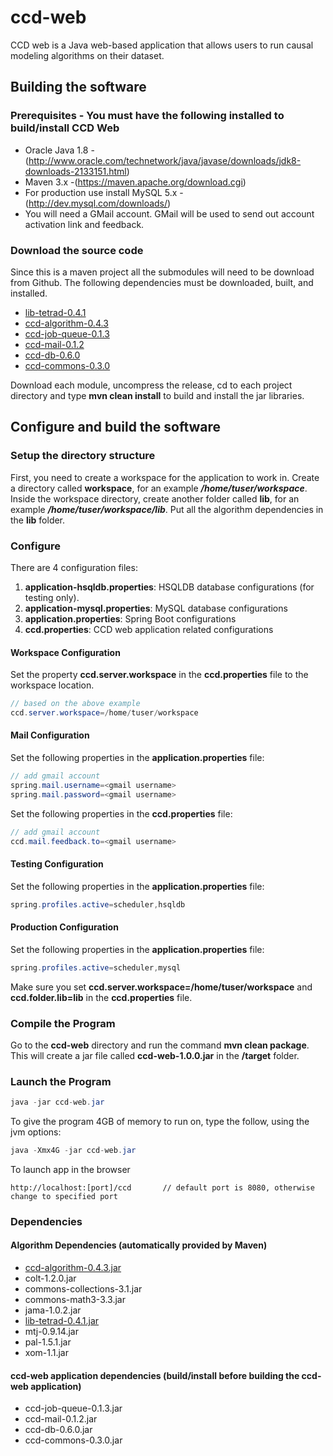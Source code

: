 # ccd-web
CCD web is a Java web-based application that allows users to run causal modeling algorithms on their dataset.

## Building the software

### Prerequisites - You must have the following installed to build/install CCD Web
* Oracle Java 1.8 - (http://www.oracle.com/technetwork/java/javase/downloads/jdk8-downloads-2133151.html)
* Maven 3.x -(https://maven.apache.org/download.cgi)
* For production use install MySQL 5.x - (http://dev.mysql.com/downloads/)
* You will need a GMail account.  GMail will be used to send out account activation link and feedback.

### Download the source code
Since this is a maven project all the submodules will need to be download from Github.  The following dependencies must be downloaded, built, and installed.

* [lib-tetrad-0.4.1](https://github.com/bd2kccd/lib-tetrad/releases/tag/v0.4.1)
* [ccd-algorithm-0.4.3](https://github.com/bd2kccd/ccd-algorithm/releases/tag/v0.4.3) 
* [ccd-job-queue-0.1.3](https://github.com/bd2kccd/ccd-job-queue/releases/tag/v0.1.3) 
* [ccd-mail-0.1.2](https://github.com/bd2kccd/ccd-mail/releases/tag/v0.1.2) 
* [ccd-db-0.6.0](https://github.com/bd2kccd/ccd-db/releases/tag/v0.6.0) 
* [ccd-commons-0.3.0](https://github.com/bd2kccd/ccd-commons/releases/tag/v0.3.0) 

Download each module, uncompress the release, cd to each project directory and type **mvn clean install** to build and install the jar libraries.

## Configure and build the software

### Setup the directory structure
First, you need to create a workspace for the application to work in.  Create a directory called **workspace**, for an example ***/home/tuser/workspace***.  Inside the workspace directory, create another folder called **lib**, for an example ***/home/tuser/workspace/lib***.  Put all the algorithm dependencies in the **lib** folder.

### Configure
There are 4 configuration files:
1. **application-hsqldb.properties**: HSQLDB database configurations (for testing only).
2. **application-mysql.properties**: MySQL database configurations
3. **application.properties**: Spring Boot configurations
4. **ccd.properties**: CCD web application related configurations

#### Workspace Configuration
Set the property **ccd.server.workspace** in the  **ccd.properties** file to the workspace location.
```java
// based on the above example
ccd.server.workspace=/home/tuser/workspace
```

#### Mail Configuration
Set the following properties in the **application.properties** file:
```java
// add gmail account
spring.mail.username=<gmail username>
spring.mail.password=<gmail username>
```
Set the following properties in the **ccd.properties** file:
```java
// add gmail account
ccd.mail.feedback.to=<gmail username>
```

#### Testing Configuration
Set the following properties in the **application.properties** file:
```java
spring.profiles.active=scheduler,hsqldb
```

#### Production Configuration
Set the following properties in the **application.properties** file:
```java
spring.profiles.active=scheduler,mysql
```

Make sure you set **ccd.server.workspace=/home/tuser/workspace** and **ccd.folder.lib=lib** in the **ccd.properties** file.

### Compile the Program
Go to the **ccd-web** directory and run the command **mvn clean package**. This will create a jar file called **ccd-web-1.0.0.jar** in the **/target** folder.

### Launch the Program
```java
java -jar ccd-web.jar
```
To give the program 4GB of memory to run on, type the follow, using the jvm options:
```java
java -Xmx4G -jar ccd-web.jar
```

To launch app in the browser
```
http://localhost:[port]/ccd       // default port is 8080, otherwise change to specified port
```


###  Dependencies
#### Algorithm Dependencies (automatically provided by Maven)
*  [ccd-algorithm-0.4.3.jar](https://github.com/bd2kccd/ccd-algorithm/releases/tag/v0.4.3)
* colt-1.2.0.jar
* commons-collections-3.1.jar
* commons-math3-3.3.jar
* jama-1.0.2.jar
* [lib-tetrad-0.4.1.jar](https://github.com/bd2kccd/lib-tetrad/releases/tag/v0.4.1)
* mtj-0.9.14.jar
* pal-1.5.1.jar
* xom-1.1.jar

#### ccd-web application dependencies (build/install before building the ccd-web application)
* ccd-job-queue-0.1.3.jar
* ccd-mail-0.1.2.jar
* ccd-db-0.6.0.jar
* ccd-commons-0.3.0.jar
